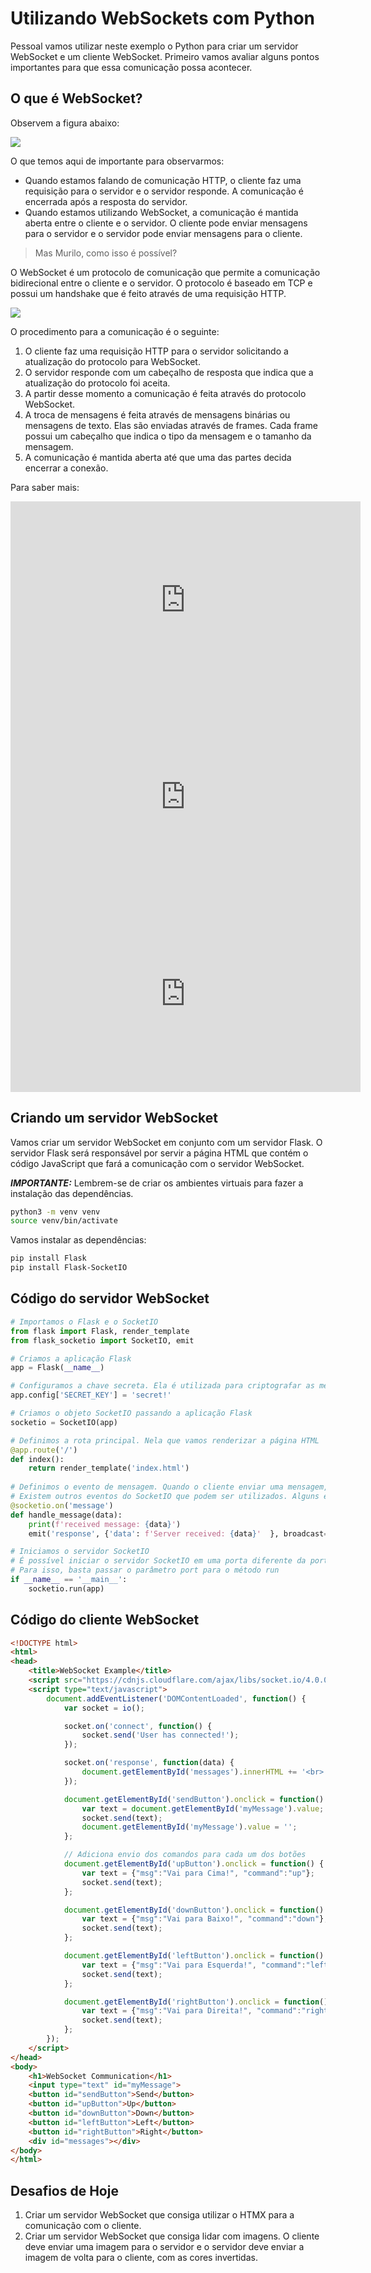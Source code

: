# Utilizando WebSockets com Python

Pessoal vamos utilizar neste exemplo o Python para criar um servidor WebSocket e um cliente WebSocket.
Primeiro vamos avaliar alguns pontos importantes para que essa comunicação possa acontecer.

## O que é WebSocket?

Observem a figura abaixo:

<img src="https://www-uploads.scaleway.com/blog-websockets-bigger-4.webp"/>

O que temos aqui de importante para observarmos:

- Quando estamos falando de comunicação HTTP, o cliente faz uma requisição para o servidor e o servidor responde. A comunicação é encerrada após a resposta do servidor.
- Quando estamos utilizando WebSocket, a comunicação é mantida aberta entre o cliente e o servidor. O cliente pode enviar mensagens para o servidor e o servidor pode enviar mensagens para o cliente.

> Mas Murilo, como isso é possível?

O WebSocket é um protocolo de comunicação que permite a comunicação bidirecional entre o cliente e o servidor. O protocolo é baseado em TCP e possui um handshake que é feito através de uma requisição HTTP.

<img src="https://koenig-media.raywenderlich.com/uploads/2020/08/Screenshot_2020-08-10_at_15.08.19.png"/>

O procedimento para a comunicação é o seguinte:

1. O cliente faz uma requisição HTTP para o servidor solicitando a atualização do protocolo para WebSocket.
2. O servidor responde com um cabeçalho de resposta que indica que a atualização do protocolo foi aceita.
3. A partir desse momento a comunicação é feita através do protocolo WebSocket.
4. A troca de mensagens é feita através de mensagens binárias ou mensagens de texto. Elas são enviadas através de frames. Cada frame possui um cabeçalho que indica o tipo da mensagem e o tamanho da mensagem.
5. A comunicação é mantida aberta até que uma das partes decida encerrar a conexão.

Para saber mais:

<iframe width="560" height="315" src="https://www.youtube.com/embed/1BfCnjr_Vjg?si=2kpCnB42ymuf2gVx" title="YouTube video player" frameborder="0" allow="accelerometer; autoplay; clipboard-write; encrypted-media; gyroscope; picture-in-picture; web-share" referrerpolicy="strict-origin-when-cross-origin" allowfullscreen></iframe>

<iframe width="560" height="315" src="https://www.youtube.com/embed/pnj3Jbho5Ck?si=Yt1sPm7L_Dgthxdq" title="YouTube video player" frameborder="0" allow="accelerometer; autoplay; clipboard-write; encrypted-media; gyroscope; picture-in-picture; web-share" referrerpolicy="strict-origin-when-cross-origin" allowfullscreen></iframe>

<iframe width="560" height="315" src="https://www.youtube.com/embed/8ARodQ4Wlf4?si=PZW1XvkxT6gVJpLq" title="YouTube video player" frameborder="0" allow="accelerometer; autoplay; clipboard-write; encrypted-media; gyroscope; picture-in-picture; web-share" referrerpolicy="strict-origin-when-cross-origin" allowfullscreen></iframe>

## Criando um servidor WebSocket

Vamos criar um servidor WebSocket em conjunto com um servidor Flask. O servidor Flask será responsável por servir a página HTML que contém o código JavaScript que fará a comunicação com o servidor WebSocket.

***IMPORTANTE:*** Lembrem-se de criar os ambientes virtuais para fazer a instalação das dependências.

```bash
python3 -m venv venv
source venv/bin/activate
```

Vamos instalar as dependências:

```bash
pip install Flask
pip install Flask-SocketIO
```

## Código do servidor WebSocket

```python
# Importamos o Flask e o SocketIO
from flask import Flask, render_template
from flask_socketio import SocketIO, emit

# Criamos a aplicação Flask
app = Flask(__name__)

# Configuramos a chave secreta. Ela é utilizada para criptografar as mensagens.
app.config['SECRET_KEY'] = 'secret!'

# Criamos o objeto SocketIO passando a aplicação Flask
socketio = SocketIO(app)

# Definimos a rota principal. Nela que vamos renderizar a página HTML
@app.route('/')
def index():
    return render_template('index.html')
 
# Definimos o evento de mensagem. Quando o cliente enviar uma mensagem, o servidor vai receber e enviar uma resposta.
# Existem outros eventos do SocketIO que podem ser utilizados. Alguns exemplos são: connect, disconnect, message, etc.
@socketio.on('message')
def handle_message(data):
    print(f'received message: {data}')
    emit('response', {'data': f'Server received: {data}'  }, broadcast=True)

# Iniciamos o servidor SocketIO
# É possível iniciar o servidor SocketIO em uma porta diferente da porta do servidor Flask
# Para isso, basta passar o parâmetro port para o método run
if __name__ == '__main__':
    socketio.run(app)
```

## Código do cliente WebSocket

```html
<!DOCTYPE html>
<html>
<head>
    <title>WebSocket Example</title>
    <script src="https://cdnjs.cloudflare.com/ajax/libs/socket.io/4.0.0/socket.io.js"></script>
    <script type="text/javascript">
        document.addEventListener('DOMContentLoaded', function() {
            var socket = io();

            socket.on('connect', function() {
                socket.send('User has connected!');
            });

            socket.on('response', function(data) {
                document.getElementById('messages').innerHTML += '<br>' + data.data;
            });

            document.getElementById('sendButton').onclick = function() {
                var text = document.getElementById('myMessage').value;
                socket.send(text);
                document.getElementById('myMessage').value = '';
            };

            // Adiciona envio dos comandos para cada um dos botões
            document.getElementById('upButton').onclick = function() {
                var text = {"msg":"Vai para Cima!", "command":"up"};
                socket.send(text);
            };

            document.getElementById('downButton').onclick = function() {
                var text = {"msg":"Vai para Baixo!", "command":"down"};
                socket.send(text);
            };

            document.getElementById('leftButton').onclick = function() {
                var text = {"msg":"Vai para Esquerda!", "command":"left"};
                socket.send(text);
            };

            document.getElementById('rightButton').onclick = function() {
                var text = {"msg":"Vai para Direita!", "command":"right"};
                socket.send(text);
            };
        });
    </script>
</head>
<body>
    <h1>WebSocket Communication</h1>
    <input type="text" id="myMessage">
    <button id="sendButton">Send</button>
    <button id="upButton">Up</button>
    <button id="downButton">Down</button>
    <button id="leftButton">Left</button>
    <button id="rightButton">Right</button>
    <div id="messages"></div>
</body>
</html>

```

## Desafios de Hoje

1. Criar um servidor WebSocket que consiga utilizar o HTMX para a comunicação com o cliente.
2. Criar um servidor WebSocket que consiga lidar com imagens. O cliente deve enviar uma imagem para o servidor e o servidor deve enviar a imagem de volta para o cliente, com as cores invertidas.